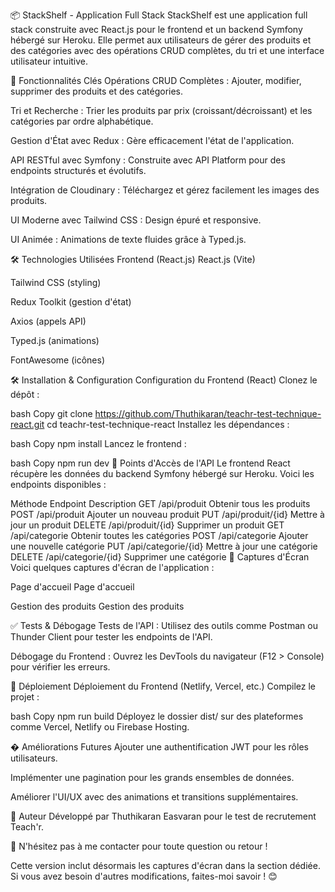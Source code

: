 
📦 StackShelf - Application Full Stack
StackShelf est une application full stack construite avec React.js pour le frontend et un backend Symfony hébergé sur Heroku. Elle permet aux utilisateurs de gérer des produits et des catégories avec des opérations CRUD complètes, du tri et une interface utilisateur intuitive.

🚀 Fonctionnalités Clés
Opérations CRUD Complètes : Ajouter, modifier, supprimer des produits et des catégories.

Tri et Recherche : Trier les produits par prix (croissant/décroissant) et les catégories par ordre alphabétique.

Gestion d'État avec Redux : Gère efficacement l'état de l'application.

API RESTful avec Symfony : Construite avec API Platform pour des endpoints structurés et évolutifs.

Intégration de Cloudinary : Téléchargez et gérez facilement les images des produits.

UI Moderne avec Tailwind CSS : Design épuré et responsive.

UI Animée : Animations de texte fluides grâce à Typed.js.

🛠️ Technologies Utilisées
Frontend (React.js)
React.js (Vite)

Tailwind CSS (styling)

Redux Toolkit (gestion d'état)

Axios (appels API)

Typed.js (animations)

FontAwesome (icônes)

🛠️ Installation & Configuration
Configuration du Frontend (React)
Clonez le dépôt :

bash
Copy
git clone https://github.com/Thuthikaran/teachr-test-technique-react.git
cd teachr-test-technique-react
Installez les dépendances :

bash
Copy
npm install
Lancez le frontend :

bash
Copy
npm run dev
🔗 Points d'Accès de l'API
Le frontend React récupère les données du backend Symfony hébergé sur Heroku. Voici les endpoints disponibles :

Méthode	Endpoint	Description
GET	/api/produit	Obtenir tous les produits
POST	/api/produit	Ajouter un nouveau produit
PUT	/api/produit/{id}	Mettre à jour un produit
DELETE	/api/produit/{id}	Supprimer un produit
GET	/api/categorie	Obtenir toutes les catégories
POST	/api/categorie	Ajouter une nouvelle catégorie
PUT	/api/categorie/{id}	Mettre à jour une catégorie
DELETE	/api/categorie/{id}	Supprimer une catégorie
📸 Captures d'Écran
Voici quelques captures d'écran de l'application :

Page d'accueil
Page d'accueil

Gestion des produits
Gestion des produits

✅ Tests & Débogage
Tests de l'API : Utilisez des outils comme Postman ou Thunder Client pour tester les endpoints de l'API.

Débogage du Frontend : Ouvrez les DevTools du navigateur (F12 > Console) pour vérifier les erreurs.

🚀 Déploiement
Déploiement du Frontend (Netlify, Vercel, etc.)
Compilez le projet :

bash
Copy
npm run build
Déployez le dossier dist/ sur des plateformes comme Vercel, Netlify ou Firebase Hosting.

� Améliorations Futures
Ajouter une authentification JWT pour les rôles utilisateurs.

Implémenter une pagination pour les grands ensembles de données.

Améliorer l'UI/UX avec des animations et transitions supplémentaires.

📝 Auteur
Développé par Thuthikaran Easvaran pour le test de recrutement Teach'r.

📩 N'hésitez pas à me contacter pour toute question ou retour !

Cette version inclut désormais les captures d'écran dans la section dédiée. Si vous avez besoin d'autres modifications, faites-moi savoir ! 😊

